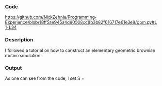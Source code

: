 
### Code
https://github.com/NickZehnle/Programming-Experience/blob/18ff5ae945a4d80508cc8b3b82f616717e61e3e8/gbm.py#L1-L34

### Description
I followed a tutorial on how to construct an elementary geometric brownian motion simulation. 

### Output
As one can see from the code, I set S = 
